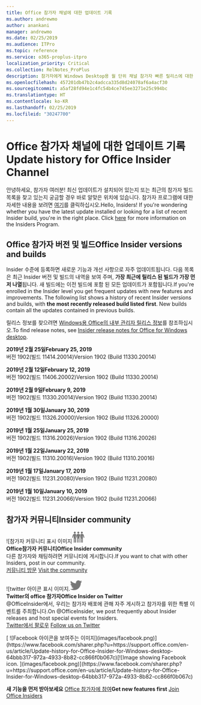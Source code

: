```yaml
---
title: Office 참가자 채널에 대한 업데이트 기록
ms.author: andrewmo
author: anankani
manager: andrewmo
ms.date: 02/25/2019
ms.audience: ITPro
ms.topic: reference
ms.service: o365-proplus-itpro
localization_priority: Critical
ms.collection: RelNotes_ProPlus
description: 참가자에게 Windows Desktop용 월 단위 채널 참가자 빠른 릴리스에 대한 업데이트 내역을 제공합니다.
ms.openlocfilehash: 457201db47b2c4adcca335d8d24078af6a4acf30
ms.sourcegitcommit: a5af28fd94e1c4fc54b4ce745ee3271e25c994bc
ms.translationtype: HT
ms.contentlocale: ko-KR
ms.lasthandoff: 02/25/2019
ms.locfileid: "30247700"
---
```

# <a name="update-history-for-office-insider-channel"></a><span data-ttu-id="5f65b-103">Office 참가자 채널에 대한 업데이트 기록</span><span class="sxs-lookup"><span data-stu-id="5f65b-103">Update history for Office Insider Channel</span></span>

<span data-ttu-id="5f65b-p101">안녕하세요, 참가자 여러분! 최신 업데이트가 설치되어 있는지 또는 최근의 참가자 빌드 목록을 찾고 있는지 궁금할 경우 바로 알맞은 위치에 있습니다. 참가자 프로그램에 대한 자세한 내용을 보려면 [여기](https://insider.office.com/)를 클릭하십시오.</span><span class="sxs-lookup"><span data-stu-id="5f65b-p101">Hello, Insiders! If you're wondering whether you have the latest update installed or looking for a list of recent Insider build, you're in the right place. Click [here](https://insider.office.com/) for more information on the Insiders Program.</span></span>

## <a name="office-insider-versions-and-builds"></a><span data-ttu-id="5f65b-107">Office 참가자 버전 및 빌드</span><span class="sxs-lookup"><span data-stu-id="5f65b-107">Office Insider versions and builds</span></span>

<span data-ttu-id="5f65b-p102">Insider 수준에 등록하면 새로운 기능과 개선 사항으로 자주 업데이트됩니다. 다음 목록은 최근 Insider 버전 및 빌드의 내역을 보여 주며, **가장 최근에 릴리스 된 빌드가 가장 먼저 나열**됩니다. 새 빌드에는 이전 빌드에 포함 된 모든 업데이트가 포함됩니다.</span><span class="sxs-lookup"><span data-stu-id="5f65b-p102">If you're enrolled in the Insider level you get frequent updates with new features and improvements. The following list shows a history of recent Insider versions and builds, with **the most recently released build listed first**. New builds contain all the updates contained in previous builds.</span></span> 

<span data-ttu-id="5f65b-111">릴리스 정보를 찾으려면 [Windows용 Office의 내부 관리자 릴리스 정보](https://support.office.com/ko-KR/article/insider-release-notes-for-office-for-windows-desktop-523b3d33-8f46-4c79-b427-fdcf40c0b433)를 참조하십시오.</span><span class="sxs-lookup"><span data-stu-id="5f65b-111">To find release notes, see [Insider release notes for Office for Windows desktop](https://support.office.com/ko-KR/article/insider-release-notes-for-office-for-windows-desktop-523b3d33-8f46-4c79-b427-fdcf40c0b433).</span></span>

<span data-ttu-id="5f65b-112">**2019년 2월 25일**</span><span class="sxs-lookup"><span data-stu-id="5f65b-112">**February 25, 2019**</span></span><br/> <span data-ttu-id="5f65b-113">버전 1902(빌드 11414.20014)</span><span class="sxs-lookup"><span data-stu-id="5f65b-113">Version 1902 (Build 11330.20014)</span></span><br/> 

<span data-ttu-id="5f65b-114">**2019년 2월 12일**</span><span class="sxs-lookup"><span data-stu-id="5f65b-114">**February 12, 2019**</span></span><br/> <span data-ttu-id="5f65b-115">버전 1902(빌드 11406.20002)</span><span class="sxs-lookup"><span data-stu-id="5f65b-115">Version 1902 (Build 11330.20014)</span></span><br/> 

<span data-ttu-id="5f65b-116">**2019년 2월 9일**</span><span class="sxs-lookup"><span data-stu-id="5f65b-116">**February 9, 2019**</span></span><br/> <span data-ttu-id="5f65b-117">버전 1902(빌드 11330.20014)</span><span class="sxs-lookup"><span data-stu-id="5f65b-117">Version 1902 (Build 11330.20014)</span></span><br/> 

<span data-ttu-id="5f65b-118">**2019년 1월 30일**</span><span class="sxs-lookup"><span data-stu-id="5f65b-118">**January 30, 2019**</span></span><br/> <span data-ttu-id="5f65b-119">버전 1902(빌드 11326.20000)</span><span class="sxs-lookup"><span data-stu-id="5f65b-119">Version 1902 (Build 11326.20000)</span></span><br/> 

<span data-ttu-id="5f65b-120">**2019년 1월 25일**</span><span class="sxs-lookup"><span data-stu-id="5f65b-120">**January 25, 2019**</span></span><br/> <span data-ttu-id="5f65b-121">버전 1902(빌드 11316.20026)</span><span class="sxs-lookup"><span data-stu-id="5f65b-121">Version 1902 (Build 11316.20026)</span></span><br/> 

<span data-ttu-id="5f65b-122">**2019년 1월 22일**</span><span class="sxs-lookup"><span data-stu-id="5f65b-122">**January 22, 2019**</span></span><br/> <span data-ttu-id="5f65b-123">버전 1902(빌드 11310.20016)</span><span class="sxs-lookup"><span data-stu-id="5f65b-123">Version 1902 (Build 11310.20016)</span></span><br/> 

<span data-ttu-id="5f65b-124">**2019년 1월 17일**</span><span class="sxs-lookup"><span data-stu-id="5f65b-124">**January 17, 2019**</span></span><br/> <span data-ttu-id="5f65b-125">버전 1902(빌드 11231.20080)</span><span class="sxs-lookup"><span data-stu-id="5f65b-125">Version 1902 (Build 11231.20080)</span></span><br/>

<span data-ttu-id="5f65b-126">**2019년 1월 10일**</span><span class="sxs-lookup"><span data-stu-id="5f65b-126">**January 10, 2019**</span></span><br/> <span data-ttu-id="5f65b-127">버전 1902(빌드 11231.20066)</span><span class="sxs-lookup"><span data-stu-id="5f65b-127">Version 1902 (build 11231.20066)</span></span><br/> 


## <a name="insider-community"></a><span data-ttu-id="5f65b-128">참가자 커뮤니티</span><span class="sxs-lookup"><span data-stu-id="5f65b-128">Insider community</span></span>

<span data-ttu-id="5f65b-129">![참가자 커뮤니티 표시 이미지</span><span class="sxs-lookup"><span data-stu-id="5f65b-129">![Image showing insider community.</span></span> ](images/insidercommunity.png) <br/>
<span data-ttu-id="5f65b-130">**Office참가자 커뮤니티**</span><span class="sxs-lookup"><span data-stu-id="5f65b-130">**Office Insider community**</span></span><br/> <span data-ttu-id="5f65b-131">다른 참가자와 채팅하려면 커뮤니티에 게시합니다.</span><span class="sxs-lookup"><span data-stu-id="5f65b-131">If you want to chat with other Insiders, post in our community.</span></span><br/><span data-ttu-id="5f65b-132"> 
[커뮤니티 방문](https://go.microsoft.com/fwlink/?linkid=843493)</span><span class="sxs-lookup"><span data-stu-id="5f65b-132"> 
[Visit the community](https://go.microsoft.com/fwlink/?linkid=843493)</span></span><br/> 

<span data-ttu-id="5f65b-133">![twitter 아이콘 표시 이미지.</span><span class="sxs-lookup"><span data-stu-id="5f65b-133">![Image showing twitter icon.</span></span> ](images/twitter.png)<br/>
<span data-ttu-id="5f65b-134">**Twitter의 office 참가자**</span><span class="sxs-lookup"><span data-stu-id="5f65b-134">**Office Insider on Twitter**</span></span><br/> <span data-ttu-id="5f65b-135">@OfficeInsider에서, 우리는 참가자 배포에 관해 자주 게시하고 참가자를 위한 특별 이벤트를 주최합니다.</span><span class="sxs-lookup"><span data-stu-id="5f65b-135">On @OfficeInsider, we post frequently about Insider releases and host special events for Insiders.</span></span><br/><span data-ttu-id="5f65b-136"> 
[Twitter에서 팔로우](https://go.microsoft.com/fwlink/?linkid=717717)</span><span class="sxs-lookup"><span data-stu-id="5f65b-136"> 
[Follow us on Twitter](https://go.microsoft.com/fwlink/?linkid=717717)</span></span><br/> 

<span data-ttu-id="5f65b-137">
  [
  ![Facebook 아이콘을 보여주는 이미지](images/facebook.png)](https://www.facebook.com/sharer.php?u=https://support.office.com/en-us/article/Update-history-for-Office-Insider-for-Windows-desktop-64bbb317-972a-4933-8b82-cc866f0b067c)</span><span class="sxs-lookup"><span data-stu-id="5f65b-137">[![Image showing Facebook icon. ](images/facebook.png)](https://www.facebook.com/sharer.php?u=https://support.office.com/en-us/article/Update-history-for-Office-Insider-for-Windows-desktop-64bbb317-972a-4933-8b82-cc866f0b067c)</span></span>


<span data-ttu-id="5f65b-138">**새 기능을 먼저 받아보세요**
[Office 참가자에 참여](https://insider.office.com/)</span><span class="sxs-lookup"><span data-stu-id="5f65b-138">**Get new features first**
[Join Office Insiders](https://insider.office.com/)</span></span>